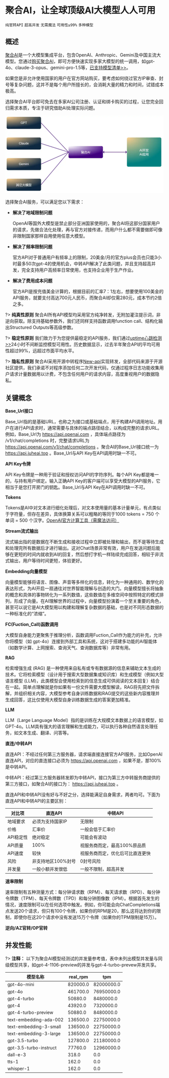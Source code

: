 # 聚合AI，让全球顶级AI大模型人人可用

`纯官转API` `超高并发` `无需魔法` `可用性≥99%` `多种模型`

## 概述

[聚合AI](https://www.gptacg.com)是一个大模型集成平台，包含OpenAI、Anthropic、Gemini及中国主流大模型。您通过[购买聚合AI](https://www.juheaistore.top)，即可方便快速实现多家大模型的统一调用，如gpt-4o、claude-3-opus、gemini-pro-1.5等，[已支持模型清单>>](cn/ModelList.md)。

如果您是非允许使用国家的用户在官方网站购买，要考虑如何绕过官方IP审查、封号等复杂问题，这并不是每个用户所擅长的，会消耗大量的精力和时间，试错成本极高。

选择聚合AI平台即可免去在多家AI公司注册、认证和绑卡购买的过程，让您完全回归需求本质，专注于研究借助AI处理实际问题。

![聚合AI工作原理图](imag/juheaiyuanli.webp "聚合AI工作原理图")

选择聚合AI服务，可以满足您以下需求：

- **解决了地域限制问题**
  
  OpenAI等国外大模型是禁止部分亚洲国家使用的，聚合AI将这部分国家用户的请求，先做合法化处理，再与官方对接传递，而用户什么都不需要做即可像非限制国家那样自用使用任意大模型。

- **解决了频率限制问题**
  
  官方API对于普通用户有频率上的限制，20美金/月的官方plus会员也只能3小时最多50次gpt-4的使用机会，中转API解决了此类问题，并且支持超高并发，完全支持用户高频率日常使用，也支持企业用于生产作业。

- **解决了费用成本问题**
  
  官方API是按充值美金计算的，根据目前的汇率7：1左右，想要使用100美金的API服务，就要支付高达700元人民币，而聚合AI却仅需280元，成本节约2倍之多。

?> **纯真性原则** 聚合AI所有API模型均采用官方纯净转发，无附加灌注提示词，非逆向获取。除支持基础参数外，我们还同样支持函数调用function call、结构化输出Structured Outputs等高级参数。

?> **稳定性原则** 我们致力于为您提供最稳定的API服务，我们通过[uptime心跳检测>>](https://uptime.gptacg.com/status/juheai)24小时不间断监控模型可用性。历史数据显示，过去半年聚合API的平均可用性超过99%，远超过市面平均水平。

?> **隐私性原则** 聚合AI采用开源中转程序[New-api](https://github.com/Calcium-Ion/new-api)实现转发，全部代码来源于开源社区提供，我们承诺不对程序添加任何二次开发代码，仅通过程序日志功能收集用户请求计量数据用以计费，不包含任何用户的请求内容，高度重视用户的数据隐私。

## 关键概念

**Base_Url接口**

Base_Url指的是基础URL，也称之为接口或基础端点，用于构建API调用地址。用户在进行API请求时，通常需要与具体的端点路径结合，以构成完整的请求URL。例如，Base_Url为 https://api.openai.com ，具体端点路径为 /v1/chat/completions 时，完整请求URL为 https://api.openai.com/v1/chat/completions 。聚合AI的Base_Url接口统一为 https://api.juheai.top 。Base_Url与API Key在API调用时缺一不可。

**API Key令牌**

API Key令牌是一种用于验证和授权访问API的字符序列。每个API Key都是唯一的，与持有用户绑定。输入正确API Key的客户端可以享受大模型的API服务，它相当于是您打开房门的钥匙。Base_Url与API Key在API调用时缺一不可。

**Tokens**

Tokens是AI中对文本进行细化处理后，对文本使用量的基本计量单元，有点类似于字符量，但存在差异，具体换算关系可以粗略的等同于1000 tokens = 750 个单词 = 500 个汉字。[OpenAI官方计算工具（需魔法访问）](https://platform.openai.com/tokenizer)

**Stream流式输出**

流式输出指的是数据在不断生成和接收过程中立即被处理和输出，而不是等待生成和处理完所有数据后才进行输出。这对Chat场景非常有效，用户在发送问题后能够在更短的时间内就收到AI的回复，然后想打字机一样陆续完成回答，相较于非流式输出，用户等待时间更短，体验更好。

**Embedding向量模型**

向量模型能够将语言、图像、声音等多样化的信息，转化为一种通用的、数学化的表达形式，为AI开启一扇通往对世界智能理解与创造的大门。向量模型擅长将抽象的概念和具体的事物转化为一系列数值，这些数值在多维空间中按照特定的模式排列，形成了向量。在AI理解世界的过程中，向量模型扮演着一个至关重要的角色，甚至可以说它是AI大模型用以构建和理解复杂数据的基础，也是对不同形态数据的一种标准化的“浓缩”。

**FC(Fuction_Call)函数调用**

大模型自身能力更聚焦于推理分析，函数调用Fuction_Call作为能力的补充，允许你将模型（如 gpt-4o）连接到外部工具和系统，这对于搭建多功能的AI智能体（如数学计算、上网搜索、查询天气、查询数据库等）非常有用。

**RAG**

检索增强生成 (RAG) 是一种使用来自私有或专有数据源的信息来辅助文本生成的技术。它将检索模型（设计用于搜索大型数据集或知识库）和生成模型（例如大型语言模型 (LLM)，此类模型会使用检索到的信息生成可供阅读的文本回复）结合在一起。简单点理解就是你如果有一份文件需要大模型解读，RAG将先把文件拆解，并组织相关内容，大模型参考自身训练数据和RAG提交的这些新内容推理并生成回答，这比仅使用大模型自身训练数据生成的答案更加精准。

**LLM**

LLM（Large Language Model）指的是训练在大规模文本数据上的语言模型，如GPT-4o。LLM具有强大的语言理解和生成能力，可以执行各种自然语言处理任务，如文本生成、翻译、问答等。

**直连/中转API**

直连API：不经过任何第三方服务器，请求端直接连接官方API服务，比如OpenAI直连API，对应的直连接口必须为 https://api.openai.com ，如果不是，那100%是中转API。

中转API：经过第三方服务器转发即为中转API，接口为第三方中转服务商提供的第三方接口，如聚合AI的接口为： https://api.juheai.top 。

直连API和中转API没有好与不好之分，选择能满足自身需求，两者均可。下面为直连API和中转API的主要区别：

| 对比项  | 直连API          | 中转API          |
|--------|------------------|------------------|
| 地域要求  | 必须为支持国家IP | 无限制           |
| 价格    | 汇率价           | 一般会低于汇率价  |
| API稳定性  | 绝对稳定         | 可能会有波动      |
| API质量    | 100%            | 视服务商而定，最高100%原品质   |
| API速度    | 较快            | 视服务商而定，优化后可比直连更快   |
| 风险 | 非支持地区100%封号 | 0封号风险            |
| 并发量  | 一般小额并发很低 | 一般不限制，超高并发 |

**速率限制**

速率限制有五种测量方式：每分钟请求数（RPM）、每天请求数（RPD）、每分钟令牌数（TPM）、每天令牌数（TPD）和每分钟图像数（IPM）。根据首先发生的情况，速度限制可以在任何选项中触发。例如，你可能会向ChatCompletions端点发送20个请求，但只有100个令牌，如果你的RPM是20，那么这将达到你的限制，即使你在这20个请求中没有发送15万个令牌（如果你的TPM限制是15万）。

**逆向/AZ官转/OP官转**



## 并发性能

?> **注释：** 以下为聚合AI模型经测试的并发量参考值，表中未列出模型并发量与同级模型共享，如gpt-4-1106-preview的并发与gpt-4-turbo-prevew并发共享。

| 模型名称           | real_rpm | tpm         |
|-----------------------------|----------|-------------|
| gpt-4o-mini                 | 820000.0 | 82000000.0  |
| gpt-4o                      | 461700.0 | 76950000.0  |
| gpt-4-turbo                 | 50880.0  | 8480000.0   |
| gpt-4                       | 43920.0  | 7320000.0   |
| gpt-4-turbo-preview         | 50880.0  | 8480000.0   |
| text-embedding-ada-002      | 136500.0 | 22750000.0  |
| text-embedding-3-small      | 136500.0 | 22750000.0  |
| text-embedding-3-large      | 136500.0 | 22750000.0  |
| gpt-3.5-turbo                | 127800.0 | 21180000.0  |
| gpt-3.5-turbo-instruct       | 77760.0  | 12960000.0  |
| dall-e-3                    | 318.0    | 0.0         |
| tts-1                       | 162.0    | 0.0         |
| whisper-1                   | 162.0    | 0.0         |

